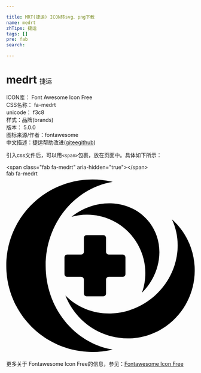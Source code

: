 ```yaml
---

title: MRT(捷运) ICON转svg、png下载
name: medrt
zhTips: 捷运
tags: []
pre: fab
search: 

---
```


# medrt  <small style="font-size: 60%;font-weight: 100">捷运</small>


<div class="detail-page">
<p>
<span>
ICON库：
<span class="badge-secondary badge">Font Awesome Icon Free</span> 
</span>
<br/>
<span>
CSS名称：
<span class="badge-secondary badge">fa-medrt</span> 
</span>
<br/>
<span>
unicode：
<span class="badge-secondary badge">f3c8</span> 
<copy-btn content='f3c8' btn-title=""></copy-btn>
<copy-btn :content='String.fromCodePoint(parseInt("f3c8", 16))' btn-title="复制U"></copy-btn>
</span><br/><span>样式：<span class="badge-light badge">品牌(brands)</span></span>
<br/>
<span>
版本：
<span class="badge-secondary badge">5.0.0</span> 
</span>
<br/>
<span>图标来源/作者：<span class="badge-light badge">fontawesome</span></span> 
<br/>
<span class="zh-detail">中文描述：<span class="badge-primary badge">捷运</span><span class="help-link"><span>帮助改进</span>(<a href="https://gitee.com/liuwave/icon-helper/edit/master/json/fontawesome/brands/medrt.json" target="_blank" rel="noopener noreferrer">gitee</a><a href="https://github.com/liuwave/icon-helper/edit/master/json/fontawesome/brands/medrt.json" target="_blank" rel="noopener noreferrer">github</a></span>)</span><br/>
</p>
</div>
<div class="alert alert-dark">
  <i class="fab fa-medrt fa-xs"></i>
  <i class="fab fa-medrt fa-sm"></i>
  <i class="fab fa-medrt fa-lg"></i>
  <i class="fab fa-medrt fa-2x"></i>
  <i class="fab fa-medrt fa-3x"></i>
  <i class="fab fa-medrt fa-5x"></i>
  <i class="fab fa-medrt fa-7x"></i>
</div>
<div>
  <p>引入css文件后，可以用<code>&lt;span&gt;</code>包裹，放在页面中。具体如下所示：    
  </p>
  <div class="alert alert-primary" style="font-size: 14px">
    &lt;span class="fab fa-medrt" aria-hidden="true"&gt;&lt;/span&gt;
    <copy-btn content='<span class="fab fa-medrt" aria-hidden="true"></span>'></copy-btn>
  </div>
  <div class="alert alert-secondary">
    <i class="fab fa-medrt"
    style="font-size: 24px"
    aria-hidden="true"></i> fab fa-medrt
    <copy-btn content="fab fa-medrt" btn-title="复制图标名称"></copy-btn>
  </div>
</div>
<div id="svg" class="svg-wrap">
<svg xmlns="http://www.w3.org/2000/svg" viewBox="0 0 544 512"><path d="M113.7 256c0 121.8 83.9 222.8 193.5 241.1-18.7 4.5-38.2 6.9-58.2 6.9C111.4 504 0 393 0 256S111.4 8 248.9 8c20.1 0 39.6 2.4 58.2 6.9C197.5 33.2 113.7 134.2 113.7 256m297.4 100.3c-77.7 55.4-179.6 47.5-240.4-14.6 5.5 14.1 12.7 27.7 21.7 40.5 61.6 88.2 182.4 109.3 269.7 47 87.3-62.3 108.1-184.3 46.5-272.6-9-12.9-19.3-24.3-30.5-34.2 37.4 78.8 10.7 178.5-67 233.9m-218.8-244c-1.4 1-2.7 2.1-4 3.1 64.3-17.8 135.9 4 178.9 60.5 35.7 47 42.9 106.6 24.4 158 56.7-56.2 67.6-142.1 22.3-201.8-50-65.5-149.1-74.4-221.6-19.8M296 224c-4.4 0-8-3.6-8-8v-40c0-4.4-3.6-8-8-8h-48c-4.4 0-8 3.6-8 8v40c0 4.4-3.6 8-8 8h-40c-4.4 0-8 3.6-8 8v48c0 4.4 3.6 8 8 8h40c4.4 0 8 3.6 8 8v40c0 4.4 3.6 8 8 8h48c4.4 0 8-3.6 8-8v-40c0-4.4 3.6-8 8-8h40c4.4 0 8-3.6 8-8v-48c0-4.4-3.6-8-8-8h-40z"/></svg>
</div>
<detail full-name='fa-medrt'></detail>
    
<div><p>更多关于  Fontawesome Icon Free的信息，参见：<a target="_blank" href="https://iconhelper.cn/fontawesome.html">Fontawesome Icon Free</a>
</p></div>
